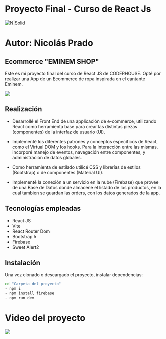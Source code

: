 # Proyecto Final - Curso de React Js

[![N|Solid](https://scontent.fepa10-1.fna.fbcdn.net/v/t39.30808-6/291875689_438993258236318_4139593140201469681_n.png?_nc_cat=107&ccb=1-7&_nc_sid=5f2048&_nc_ohc=ivGcDPFqS8AQ7kNvgFOoHp3&_nc_ht=scontent.fepa10-1.fna&oh=00_AfCEg7VGmnFVwbokVkel4XsgXHvFObQSVB52w5HLiS-rYw&oe=66331660)](https://es.react.dev/)

# Autor: Nicolás Prado

## Ecommerce "EMINEM SHOP"
Este es mi proyecto final del curso de React JS de CODERHOUSE. 
Opté por realizar una App de un Ecommerce de ropa inspirada en el cantante Eminem.

![](https://raw.githubusercontent.com/nicoprado7/ProyectoFinal--Prado/main/src/Ecommerce%20eminem%20REACT.png)

## Realización

- Desarrollé el Front End de una applicación de e-commerce, utilizando React como herramienta base para crear las distintas piezas (componentes) de la interfaz de usuario (UI).

- Implementé los diferentes patrones y conceptos específicos de React, como el Virtual DOM y los hooks. Para la interacción entre las mismas, incorporé manejo de eventos, navegación entre componentes, y administración de datos globales.

- Como herramienta de estilado utilicé CSS y librerías de estilos (Bootstrap) o de componentes (Material UI).

- Implementé la conexión a un servicio en la nube (Firebase) que provee de una Base de Datos donde almacené el listado de los productos, en la cual tambien se guardan las orders, con los datos generados de la app.

## Tecnologías empleadas
- React JS
- Vite
- React Router Dom
- Bootstrap 5
- Firebase
- Sweet Alert2

## Instalación
Una vez clonado o descargado el proyecto, instalar dependencias:

```sh
cd "Carpeta del proyecto"
- npm i
- npm install firebase
- npm run dev
```

# Video del proyecto
![](https://raw.githubusercontent.com/nicoprado7/ProyectoFinal--Prado/main/src/EMINEM%20SHOP%20-%20Google%20Chrome%202024-04-27%2019-55-01.gif)
